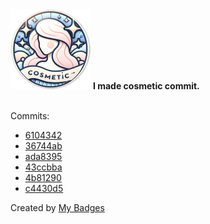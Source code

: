 <img src="https://github.com/my-badges/my-badges/blob/master/src/all-badges/cosmetic-commit/cosmetic-commit.png?raw=true" alt="I made cosmetic commit." title="I made cosmetic commit." width="128">
<strong>I made cosmetic commit.</strong>
<br><br>

Commits:

- <a href="https://github.com/better-studio/better-amp/commit/61043425fefe51078eb94c9a8576784c2a64dd7f">6104342</a>
- <a href="https://github.com/better-studio/better-amp/commit/36744ab9a1bd8c417c55eec60ee5d43456523db1">36744ab</a>
- <a href="https://github.com/better-studio/better-amp/commit/ada83959dddf2356e3b0e5be1a853fea4d5c4361">ada8395</a>
- <a href="https://github.com/better-studio/better-amp/commit/43ccbbab6e4e84625beebf6d87d2eabd288b5dc7">43ccbba</a>
- <a href="https://github.com/better-studio/better-amp/commit/4b812900b6e013278738ee48047097b0623650e6">4b81290</a>
- <a href="https://github.com/better-studio/better-amp/commit/c4430d5136d233754032030e609f0618bcb2b7e7">c4430d5</a>


Created by <a href="https://github.com/my-badges/my-badges">My Badges</a>